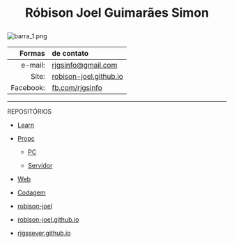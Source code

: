 # <p align="center">Róbison Joel Guimarães Simon</p>

![barra_1.png](https://www.imagemhost.com.br/images/2022/04/28/barra_1.png)


Formas   | de contato
--------:|:---------
e-mail:  | rjgsinfo@gmail.com
Site:    | [robison-joel.github.io](https://robison-joel.github.io)
Facebook:| [fb.com/rjgsinfo](https://fb.com/rjgsinfo)

-------------

REPOSITÓRIOS

* [Learn](https://github.com/robison-joel/learn)
  
* [Propc](https://github.com/robison-joel/propc)

    * [PC](https://github.com/robison-joel/propc/tree/main/PC)

    * [Servidor](https://github.com/robison-joel/propc/tree/main/Server)

* [Web](https://github.com/robison-joel/web)

* [Codagem](https://github.com/robison-joel/Codagem)

* [robison-joel](https://github.com/robison-joel/robison-joel)

* [robison-joel.github.io](https://github.com/robison-joel/robison-joel.github.io)

* [rjgssever.github.io](https://github.com/robison-joel/rjgssever.github.io)



